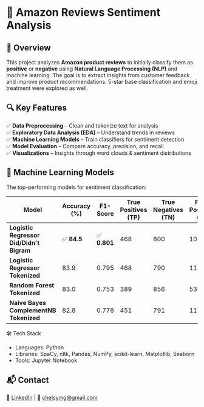 # 🛒 Amazon Reviews Sentiment Analysis  

## 📌 Overview  
This project analyzes **Amazon product reviews** to initially classify them as **positive** or **negative** using **Natural Language Processing (NLP)** and machine learning. The goal is to extract insights from customer feedback and improve product recommendations. 5-star base classification and emoji treatment were explored as well.  

## 🔍 Key Features  
✅ **Data Preprocessing** – Clean and tokenize text for analysis  
✅ **Exploratory Data Analysis (EDA)** – Understand trends in reviews  
✅ **Machine Learning Models** – Train classifiers for sentiment detection  
✅ **Model Evaluation** – Compare accuracy, precision, and recall  
✅ **Visualizations** – Insights through word clouds & sentiment distributions  

## 🤖 Machine Learning Models  

The top-performing models for sentiment classification:  

| Model | Accuracy (%) | F1-Score | True Positives (TP) | True Negatives (TN) | False Positives (FP) | False Negatives (FN) |  
|--------|------------|-----------|------------------|------------------|------------------|------------------|  
| **Logistic Regressor Did/Didn't Bigram** | ✅ **84.5** | ✅ **0.801** | 468 | 800 | 109 | 123 |  
| **Logistic Regressor Tokenized** | 83.9 | 0.795 | 468 | 790 | 119 | 123 |  
| **Random Forest Tokenized** | 83.0 | 0.753 | 389 | 856 | 53 | 202 |  
| **Naive Bayes ComplementNB Tokenized** | 82.8 | 0.778 | 451 | 791 | 118 | 140 |  

🛠 Tech Stack

- Languages: Python
- Libraries: SpaCy, nltk, Pandas, NumPy, scikit-learn, Matplotlib, Seaborn
- Tools: Jupyter Notebook
 
## 📬 Contact
💼 [LinkedIn](https://www.linkedin.com/in/chelsy-mena-gonzalez) | 📧 [chelsymg@gmail.com](mailto:chelsymg@gmail.com)


